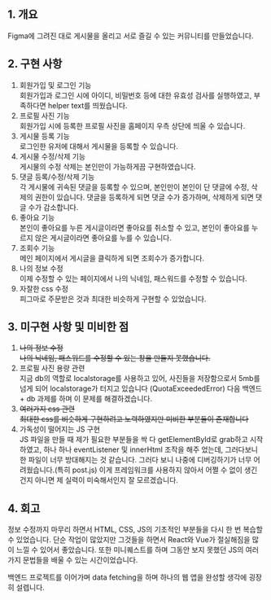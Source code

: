 ## 1. 개요

Figma에 그려진 대로 게시물을 올리고 서로 즐길 수 있는 커뮤니티를 만들었습니다.

## 2. 구현 사항

<ol>
<li>회원가입 및 로그인 기능</li>
회원가입과 로그인 시에 아이디, 비밀번호 등에 대한 유효성 검사를 실행하였고, 부족하다면 helper text를 띄웠습니다.
<li>프로필 사진 기능</li>
회원가입 시에 등록한 프로필 사진을 홈페이지 우측 상단에 띄울 수 있습니다.
<li>게시물 등록 기능</li>
로그인한 유저에 대해서 게시물을 등록할 수 있습니다.
<li>게시물 수정/삭제 기능</li>
게시물의 수정 삭제는 본인만이 가능하게끔 구현하였습니다.
<li>댓글 등록/수정/삭제 기능</li>
각 게시물에 귀속된 댓글을 등록할 수 있으며, 본인만이 본인이 단 댓글에 수정, 삭제의 권한이 있습니다. 댓글을 등록하게 되면 댓글 수가 증가하며, 삭제하게 되면 댓글 수가 감소합니다.
<li>좋아요 기능</li>
본인이 좋아요를 누른 게시글이라면 좋아요를 취소할 수 있고, 본인이 좋아요를 누르지 않은 게시글이라면 좋아요를 누를 수 있습니다.
<li>조회수 기능</li>
메인 페이지에서 게시글을 클릭하게 되면 조회수가 증가합니다.
<li>나의 정보 수정</li>
이제 수정할 수 있는 페이지에서 나의 닉네임, 패스워드를 수정할 수 있습니다.
<li>자잘한 css 수정</li>
피그마로 주문받은 것과 최대한 비슷하게 구현할 수 있었습니다.
</ol>

## 3. 미구현 사항 및 미비한 점

<ol>
<s><li>나의 정보 수정</li></s>
<s>나의 닉네임, 패스워드를 수정할 수 있는 창을 만들지 못했습니다.</s>
<li>프로필 사진 용량 관련</li>
지금 db의 역할로 localstorage를 사용하고 있어, 사진들을 저장함으로서 5mb를 넘게 되어 localstorage가 터지고 있습니다 (QuotaExceededError)
다음 백엔드 + db 과제를 하며 이 문제를 해결하겠습니다.
<s><li>여러가지 css 관련</li></s>
<s>최대한 css를 비슷하게 구현하려고 노력하였지만 미비한 부분들이 존재합니다</s>
<li>가독성이 떨어지는 JS 구현</li>
JS 파일을 만들 때 제가 필요한 부분들을 싹 다 getElementById로 grab하고 시작하였고, 하나 하나 eventListener 및 innerHtml 조작을 해주 었는데, 그러다보니 한 파일이 너무 방대해지는 것 같습니다. 그러다 보니 나중에 디버깅하기가 너무 어려웠습니다.(특히 post.js) 이게 프레임워크를 사용하지 않아서 어쩔 수 없이 생긴 건지 아니면 제 실력이 미숙해서인지 잘 모르겠습니다.
</ol>

## 4. 회고

정보 수정까지 마무리 하면서 HTML, CSS, JS의 기초적인 부분들을 다시 한 번 복습할 수 있었습니다. 단순 작업이 많았지만 그것들을 하면서 React와 Vue가 절실해짐을 많이 느낄 수 있어서 좋았습니다. 또한 미니퀘스트를 하며 그동안 보지 못했던 JS의 여러가지 문법들을 배울 수 있는 시간이었습니다.

백엔드 프로젝트를 이어가며 data fetching을 하며 하나의 웹 앱을 완성할 생각에 굉장히 설렙니다.
